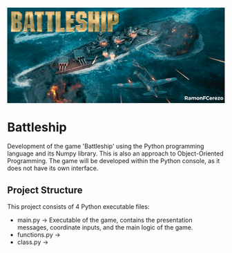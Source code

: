 <p align="center">
  <img src="https://github.com/RamonFCerezo/Battleship/blob/main/img/Battleship.png" alt="Battleship game screenshot" style="display: block; margin: auto;">
</p>

<h1>Battleship</h1>

<p>Development of the game 'Battleship' using the Python programming language and its Numpy library. This is also an approach to Object-Oriented Programming. The game will be developed within the Python console, as it does not have its own interface.</p>

<h2>Project Structure</h2>
<p>This project consists of 4 Python executable files:</p>
<ul>
  <li>main.py &#8594; Executable of the game, contains the presentation messages, coordinate inputs, and the main logic of the game.</li>
  <li>functions.py &#8594;</li>
  <li>class.py &#8594; </li>
</ul>
